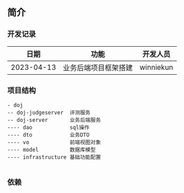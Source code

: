 ## 简介

### 开发记录
| 日期 |     功能     | 开发人员 |
|:-----:|:----------:|:-----:|
| 2023-04-13| 业务后端项目框架搭建 | winniekun|


### 项目结构
```text
- doj
-- doj-judgeserver  评测服务
-- doj-server       业务后端服务
---- dao            sql操作
---- dto            业务DTO
---- vo             前端视图对象
---- model          数据库模型
---- infrastructure 基础功能配置


```

### 依赖